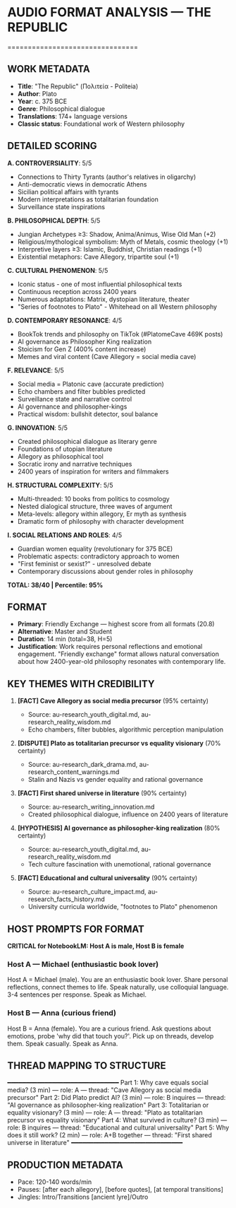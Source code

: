 # AUDIO FORMAT ANALYSIS — THE REPUBLIC
================================

## WORK METADATA
- **Title**: "The Republic" (Πολιτεία - Politeia)
- **Author**: Plato
- **Year**: c. 375 BCE
- **Genre**: Philosophical dialogue
- **Translations**: 174+ language versions
- **Classic status**: Foundational work of Western philosophy

## DETAILED SCORING

**A. CONTROVERSIALITY**: 5/5
- Connections to Thirty Tyrants (author's relatives in oligarchy)
- Anti-democratic views in democratic Athens
- Sicilian political affairs with tyrants
- Modern interpretations as totalitarian foundation
- Surveillance state inspirations

**B. PHILOSOPHICAL DEPTH**: 5/5
- Jungian Archetypes ≥3: Shadow, Anima/Animus, Wise Old Man (+2)
- Religious/mythological symbolism: Myth of Metals, cosmic theology (+1)
- Interpretive layers ≥3: Islamic, Buddhist, Christian readings (+1)
- Existential metaphors: Cave Allegory, tripartite soul (+1)

**C. CULTURAL PHENOMENON**: 5/5
- Iconic status - one of most influential philosophical texts
- Continuous reception across 2400 years
- Numerous adaptations: Matrix, dystopian literature, theater
- "Series of footnotes to Plato" - Whitehead on all Western philosophy

**D. CONTEMPORARY RESONANCE**: 4/5
- BookTok trends and philosophy on TikTok (#PlatomeCave 469K posts)
- AI governance as Philosopher King realization
- Stoicism for Gen Z (400% content increase)
- Memes and viral content (Cave Allegory = social media cave)

**F. RELEVANCE**: 5/5
- Social media = Platonic cave (accurate prediction)
- Echo chambers and filter bubbles predicted
- Surveillance state and narrative control
- AI governance and philosopher-kings
- Practical wisdom: bullshit detector, soul balance

**G. INNOVATION**: 5/5
- Created philosophical dialogue as literary genre
- Foundations of utopian literature
- Allegory as philosophical tool
- Socratic irony and narrative techniques
- 2400 years of inspiration for writers and filmmakers

**H. STRUCTURAL COMPLEXITY**: 5/5
- Multi-threaded: 10 books from politics to cosmology
- Nested dialogical structure, three waves of argument
- Meta-levels: allegory within allegory, Er myth as synthesis
- Dramatic form of philosophy with character development

**I. SOCIAL RELATIONS AND ROLES**: 4/5
- Guardian women equality (revolutionary for 375 BCE)
- Problematic aspects: contradictory approach to women
- "First feminist or sexist?" - unresolved debate
- Contemporary discussions about gender roles in philosophy

**TOTAL: 38/40 | Percentile: 95%**

## FORMAT
- **Primary**: Friendly Exchange — highest score from all formats (20.8)
- **Alternative**: Master and Student
- **Duration**: 14 min (total=38, H=5)
- **Justification**: Work requires personal reflections and emotional engagement. "Friendly exchange" format allows natural conversation about how 2400-year-old philosophy resonates with contemporary life.

## KEY THEMES WITH CREDIBILITY

1. **[FACT] Cave Allegory as social media precursor** (95% certainty)
   - Source: au-research_youth_digital.md, au-research_reality_wisdom.md
   - Echo chambers, filter bubbles, algorithmic perception manipulation

2. **[DISPUTE] Plato as totalitarian precursor vs equality visionary** (70% certainty)
   - Source: au-research_dark_drama.md, au-research_content_warnings.md
   - Stalin and Nazis vs gender equality and rational governance

3. **[FACT] First shared universe in literature** (90% certainty)
   - Source: au-research_writing_innovation.md
   - Created philosophical dialogue, influence on 2400 years of literature

4. **[HYPOTHESIS] AI governance as philosopher-king realization** (80% certainty)
   - Source: au-research_youth_digital.md, au-research_reality_wisdom.md
   - Tech culture fascination with unemotional, rational governance

5. **[FACT] Educational and cultural universality** (90% certainty)
   - Source: au-research_culture_impact.md, au-research_facts_history.md
   - University curricula worldwide, "footnotes to Plato" phenomenon

## HOST PROMPTS FOR FORMAT

**CRITICAL for NotebookLM: Host A is male, Host B is female**

### Host A — Michael (enthusiastic book lover)
Host A = Michael (male). 
You are an enthusiastic book lover. Share personal reflections, connect themes to life. Speak naturally, use colloquial language. 3-4 sentences per response. Speak as Michael.

### Host B — Anna (curious friend)
Host B = Anna (female). 
You are a curious friend. Ask questions about emotions, probe 'why did that touch you?'. Pick up on threads, develop them. Speak casually. Speak as Anna.

## THREAD MAPPING TO STRUCTURE
━━━━━━━━━━━━━━━━━━━━━━━━━━━━━━
Part 1: Why cave equals social media? (3 min) — role: A — thread: "Cave Allegory as social media precursor"
Part 2: Did Plato predict AI? (3 min) — role: B inquires — thread: "AI governance as philosopher-king realization"
Part 3: Totalitarian or equality visionary? (3 min) — role: A — thread: "Plato as totalitarian precursor vs equality visionary"
Part 4: What survived in culture? (3 min) — role: B inquires — thread: "Educational and cultural universality"
Part 5: Why does it still work? (2 min) — role: A+B together — thread: "First shared universe in literature"
━━━━━━━━━━━━━━━━━━━━━━━━━━━━━━

## PRODUCTION METADATA
- Pace: 120-140 words/min
- Pauses: [after each allegory], [before quotes], [at temporal transitions]
- Jingles: Intro/Transitions [ancient lyre]/Outro